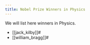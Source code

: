 ```yaml
---
title: Nobel Prize Winners in Physics
---
```


We will list here winners in Physics.

* [[jack_kilby]]#
* [[william_bragg]]#
